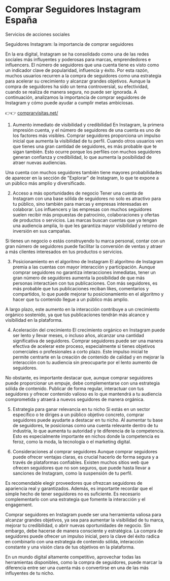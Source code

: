 # Comprar Seguidores Instagram España
Servicios de acciones sociales


Seguidores Instagram: la importancia de comprar seguidores

En la era digital, Instagram se ha consolidado como una de las redes sociales más influyentes y poderosas para marcas, emprendedores e influencers. El número de seguidores que una cuenta tiene es visto como un indicador clave de popularidad, influencia y éxito. Por esta razón, muchos usuarios recurren a la compra de seguidores como una estrategia para acelerar su crecimiento y alcanzar grandes objetivos. Aunque la compra de seguidores ha sido un tema controversial, su efectividad, cuando se realiza de manera segura, no puede ser ignorada. A continuación, analizamos la importancia de comprar seguidores de Instagram y cómo puede ayudar a cumplir metas ambiciosas.

👉👉 <a href="https://comprarvisitas.net/">comprarvisitas.net/</a>

1. Aumento inmediato de visibilidad y credibilidad
En Instagram, la primera impresión cuenta, y el número de seguidores de una cuenta es uno de los factores más visibles. Comprar seguidores proporciona un impulso inicial que aumenta la visibilidad de tu perfil. Cuando otros usuarios ven que tienes una gran cantidad de seguidores, es más probable que te sigan también. Esto ocurre porque los perfiles con muchos seguidores generan confianza y credibilidad, lo que aumenta la posibilidad de atraer nuevas audiencias.

Una cuenta con muchos seguidores también tiene mayores probabilidades de aparecer en la sección de "Explorar" de Instagram, lo que te expone a un público más amplio y diversificado.

2. Acceso a más oportunidades de negocio
Tener una cuenta de Instagram con una base sólida de seguidores no solo es atractivo para tu público, sino también para marcas y empresas interesadas en colaborar. Los influencers y las empresas con muchos seguidores suelen recibir más propuestas de patrocinio, colaboraciones y ofertas de productos o servicios. Las marcas buscan cuentas que ya tengan una audiencia amplia, lo que les garantiza mayor visibilidad y retorno de inversión en sus campañas.

Si tienes un negocio o estás construyendo tu marca personal, contar con un gran número de seguidores puede facilitar la conversión de ventas y atraer a más clientes interesados en tus productos o servicios.

3. Posicionamiento en el algoritmo de Instagram
El algoritmo de Instagram premia a las cuentas con mayor interacción y participación. Aunque comprar seguidores no garantiza interacciones inmediatas, tener un gran número de seguidores aumenta la posibilidad de que más personas interactúen con tus publicaciones. Con más seguidores, es más probable que tus publicaciones reciban likes, comentarios y compartidos, lo que puede mejorar tu posicionamiento en el algoritmo y hacer que tu contenido llegue a un público más amplio.

A largo plazo, este aumento en la interacción contribuye a un crecimiento orgánico sostenido, ya que tus publicaciones tendrán más alcance y visibilidad en la plataforma.

4. Aceleración del crecimiento
El crecimiento orgánico en Instagram puede ser lento y llevar meses, o incluso años, alcanzar una cantidad significativa de seguidores. Comprar seguidores puede ser una manera efectiva de acelerar este proceso, especialmente si tienes objetivos comerciales o profesionales a corto plazo. Este impulso inicial te permite centrarte en la creación de contenido de calidad y en mejorar la interacción con tu audiencia sin preocuparte por el lento aumento de seguidores.

No obstante, es importante destacar que, aunque comprar seguidores puede proporcionar un empuje, debe complementarse con una estrategia sólida de contenido. Publicar de forma regular, interactuar con tus seguidores y ofrecer contenido valioso es lo que mantendrá a tu audiencia comprometida y atraerá a nuevos seguidores de manera orgánica.

5. Estrategia para ganar relevancia en tu nicho
Si estás en un sector específico o te diriges a un público objetivo concreto, comprar seguidores puede ayudarte a destacar en tu nicho. Al aumentar tu base de seguidores, te posicionas como una cuenta relevante dentro de tu industria, lo que aumenta tu autoridad y te diferencia de la competencia. Esto es especialmente importante en nichos donde la competencia es feroz, como la moda, la tecnología o el marketing digital.

6. Consideraciones al comprar seguidores
Aunque comprar seguidores puede ofrecer ventajas claras, es crucial hacerlo de forma segura y a través de plataformas confiables. Existen muchos sitios web que ofrecen seguidores que no son seguros, que puede hasta llevar a sanciones de Instagram, como la suspensión de tu perfil.

Es recomendable elegir proveedores que ofrezcan seguidores de apariencia real y garantizados. Además, es importante recordar que el simple hecho de tener seguidores no es suficiente. Es necesario complementarlo con una estrategia que fomente la interacción y el engagement.

Comprar seguidores en Instagram puede ser una herramienta valiosa para alcanzar grandes objetivos, ya sea para aumentar la visibilidad de tu marca, mejorar tu credibilidad, o abrir nuevas oportunidades de negocio. Sin embargo, debe hacerse de manera consciente y estratégica. La compra de seguidores puede ofrecer un impulso inicial, pero la clave del éxito radica en combinarlo con una estrategia de contenido sólida, interacción constante y una visión clara de tus objetivos en la plataforma.

En un mundo digital altamente competitivo, aprovechar todas las herramientas disponibles, como la compra de seguidores, puede marcar la diferencia entre ser una cuenta más o convertirse en una de las más influyentes de tu nicho.
